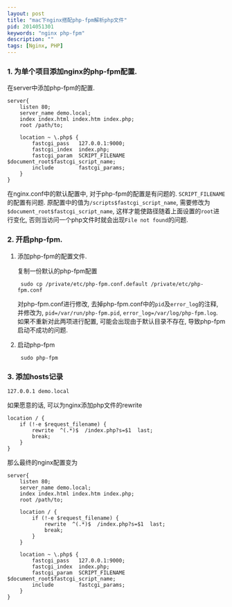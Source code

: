 ```yaml
---
layout: post
title: "mac下nginx搭配php-fpm解析php文件"
pid: 2014051301
keywords: "nginx php-fpm"
description: ""
tags: [Nginx, PHP]
---
```


### 1. 为单个项目添加nginx的php-fpm配置.

在server中添加php-fpm的配置.

    server{
        listen 80;
        server_name demo.local;
        index index.html index.htm index.php;
        root /path/to;

        location ~ \.php$ {
            fastcgi_pass   127.0.0.1:9000;
            fastcgi_index  index.php;
            fastcgi_param  SCRIPT_FILENAME  $document_root$fastcgi_script_name;
            include        fastcgi_params;
        }
    }

在nginx.conf中的默认配置中, 对于php-fpm的配置是有问题的. `SCRIPT_FILENAME`的配置有问题. 原配置中的值为`/scripts$fastcgi_script_name`, 需要修改为`$document_root$fastcgi_script_name`, 这样才能使路径随着上面设置的`root`进行变化, 否则当访问一个php文件时就会出现`File not found`的问题.

### 2. 开启php-fpm.

1. 添加php-fpm的配置文件.

    复制一份默认的php-fpm配置

        sudo cp /private/etc/php-fpm.conf.default /private/etc/php-fpm.conf

    对php-fpm.conf进行修改, 去掉php-fpm.conf中的`pid`及`error_log`的注释, 并修改为, `pid=/var/run/php-fpm.pid`, `error_log=/var/log/php-fpm.log`. 如果不重新对此两项进行配置, 可能会出现由于默认目录不存在, 导致php-fpm启动不成功的问题.

2. 启动php-fpm

        sudo php-fpm

### 3. 添加hosts记录

    127.0.0.1 demo.local

如果愿意的话, 可以为nginx添加php文件的rewrite

    location / {
        if (!-e $request_filename) {
            rewrite  ^(.*)$  /index.php?s=$1  last;
            break;
        }
    }

那么最终的nginx配置变为

    server{
        listen 80;
        server_name demo.local;
        index index.html index.htm index.php;
        root /path/to;

        location / {
            if (!-e $request_filename) {
                rewrite  ^(.*)$  /index.php?s=$1  last;
                break;
            }
        }

        location ~ \.php$ {
            fastcgi_pass   127.0.0.1:9000;
            fastcgi_index  index.php;
            fastcgi_param  SCRIPT_FILENAME  $document_root$fastcgi_script_name;
            include        fastcgi_params;
        }
    }
